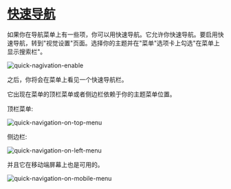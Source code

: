 # [快速导航](https://docs.aspnetzero.com/en/aspnet-core-angular/latest/Features-Quick-Navigation)

如果你在导航菜单上有一些项，你可以用快速导航。它允许你快速导航。要启用快速导航，转到"视觉设置"页面。选择你的主题并在"菜单"选项卡上勾选"在菜单上显示搜索栏"。

![quick-nagivation-enable](/images/aspnetzero/quick-nagivation-enable.png)

之后，你将会在菜单上看见一个快速导航栏。

它出现在菜单的顶栏菜单或者侧边栏依赖于你的主题菜单位置。

顶栏菜单:

![quick-navigation-on-top-menu](/images/aspnetzero/quick-navigation-on-top-menu.png)

侧边栏:

![quick-navigation-on-left-menu](/images/aspnetzero/quick-navigation-on-left-menu.png)

并且它在移动端屏幕上也是可用的。

![quick-navigation-on-mobile-menu](/images/aspnetzero/quick-navigation-on-mobile-menu.png)
